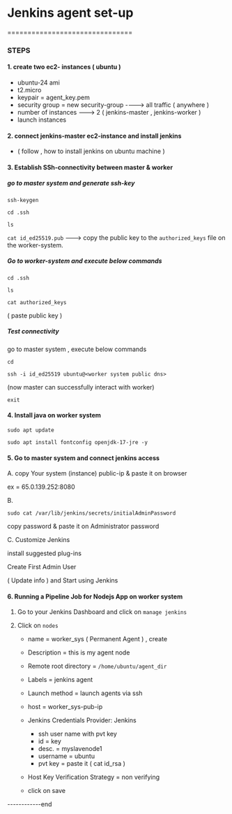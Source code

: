 # Jenkins agent set-up
===============================


### STEPS

#### 1. create two ec2- instances ( ubuntu )
   
   - ubuntu-24 ami
   - t2.micro
   - keypair = agent_key.pem
   - security group = new security-group ----> all traffic ( anywhere )
   - number of instances ---> 2 ( jenkins-master , jenkins-worker )
   - launch instances

#### 2. connect jenkins-master ec2-instance and install jenkins

   - ( follow , how to install jenkins on ubuntu machine )


#### 3. Establish SSh-connectivity between master & worker

##### go to master system and generate ssh-key

`ssh-keygen`

`cd .ssh`

`ls`

`cat id_ed25519.pub`  ---> copy the public key to the `authorized_keys` file on the worker-system.

##### Go to worker-system and execute below commands

`cd .ssh`

`ls`

`cat authorized_keys`

( paste public key )


##### Test connectivity

go to master system , execute below commands

`cd`

`ssh -i id_ed25519 ubuntu@<worker system public dns>`  

(now master can successfully interact with worker)

`exit`

#### 4. Install java on worker system

`sudo apt update`

`sudo apt install fontconfig openjdk-17-jre -y`


#### 5. Go to master system and connect jenkins access


A. copy Your system (instance) public-ip & paste it on browser

ex = 65.0.139.252:8080

B. 

```
sudo cat /var/lib/jenkins/secrets/initialAdminPassword
```

copy password & paste it on Administrator password

C. Customize Jenkins

install suggested plug-ins

Create First Admin User 

( Update info ) and Start using Jenkins


#### 6. Running a Pipeline Job for Nodejs App on worker system


1.  Go to your Jenkins Dashboard and click on `manage jenkins`

2.  Click on `nodes`

     - name  =  worker_sys  ( Permanent Agent ) , create
     - Description  =  this is my agent node
     - Remote root directory  =  `/home/ubuntu/agent_dir`
     - Labels  = jenkins agent
     - Launch method  =  launch agents via ssh
     - host = worker_sys-pub-ip
     - Jenkins Credentials Provider: Jenkins
     
         - ssh user name with pvt key
         - id = key
         - desc. = myslavenode1
         - username = ubuntu
         - pvt key = paste it ( cat id_rsa )
           
     - Host Key Verification Strategy  = non verifying
  
     - click on save
  
------------end
